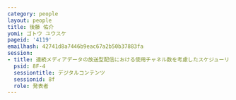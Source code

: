 ```yaml
---
category: people
layout: people
title: 後藤 佑介
yomi: ゴトウ ユウスケ
pageid: '4119'
emailhash: 42741d8a7446b9eac67a2b50b37883fa
session:
- title: 連続メディアデータの放送型配信における使用チャネル数を考慮したスケジューリング手法
  psid: 8F-4
  sessiontitle: デジタルコンテンツ
  sessionid: 8f
  role: 発表者
---
```

